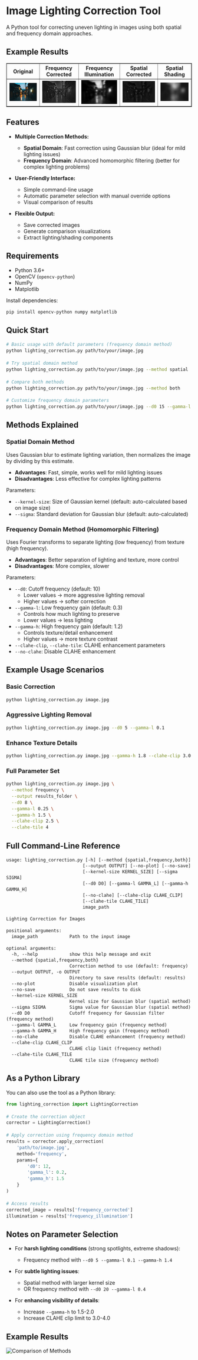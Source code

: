 # Image Lighting Correction Tool

A Python tool for correcting uneven lighting in images using both spatial and frequency domain approaches.

## Example Results

<table border="1" cellpadding="8">
  <tr>
    <th>Original</th>
    <th>Frequency Corrected</th>
    <th>Frequency Illumination</th>
    <th>Spatial Corrected</th>
    <th>Spatial Shading</th>
  </tr>
  <tr>
    <td><img src="sample.jpg" alt="Original" width="300"></td>
    <td><img src="results/sample_frequency_corrected.png" alt="Frequency Corrected" width="300"></td>
    <td><img src="results/sample_frequency_illumination.png" alt="Frequency Illumination" width="300"></td>
    <td><img src="results/sample_spatial_corrected.png" alt="Spatial Corrected" width="300"></td>
    <td><img src="results/sample_spatial_shading.png" alt="Spatial Shading" width="300"></td>
  </tr>
</table>

## Features

- **Multiple Correction Methods:**
  - **Spatial Domain**: Fast correction using Gaussian blur (ideal for mild lighting issues)
  - **Frequency Domain**: Advanced homomorphic filtering (better for complex lighting problems)

- **User-Friendly Interface:**
  - Simple command-line usage
  - Automatic parameter selection with manual override options
  - Visual comparison of results

- **Flexible Output:**
  - Save corrected images
  - Generate comparison visualizations
  - Extract lighting/shading components

## Requirements

- Python 3.6+
- OpenCV (`opencv-python`)
- NumPy
- Matplotlib

Install dependencies:

```bash
pip install opencv-python numpy matplotlib
```

## Quick Start

```bash
# Basic usage with default parameters (frequency domain method)
python lighting_correction.py path/to/your/image.jpg

# Try spatial domain method
python lighting_correction.py path/to/your/image.jpg --method spatial

# Compare both methods
python lighting_correction.py path/to/your/image.jpg --method both

# Customize frequency domain parameters
python lighting_correction.py path/to/your/image.jpg --d0 15 --gamma-l 0.2 --gamma-h 1.5
```

## Methods Explained

### Spatial Domain Method

Uses Gaussian blur to estimate lighting variation, then normalizes the image by dividing by this estimate.

- **Advantages**: Fast, simple, works well for mild lighting issues
- **Disadvantages**: Less effective for complex lighting patterns

Parameters:
- `--kernel-size`: Size of Gaussian kernel (default: auto-calculated based on image size)
- `--sigma`: Standard deviation for Gaussian blur (default: auto-calculated)

### Frequency Domain Method (Homomorphic Filtering)

Uses Fourier transforms to separate lighting (low frequency) from texture (high frequency).

- **Advantages**: Better separation of lighting and texture, more control
- **Disadvantages**: More complex, slower

Parameters:
- `--d0`: Cutoff frequency (default: 10)
  - Lower values → more aggressive lighting removal
  - Higher values → softer correction
- `--gamma-l`: Low frequency gain (default: 0.3)
  - Controls how much lighting to preserve
  - Lower values → less lighting
- `--gamma-h`: High frequency gain (default: 1.2)
  - Controls texture/detail enhancement
  - Higher values → more texture contrast
- `--clahe-clip`, `--clahe-tile`: CLAHE enhancement parameters
- `--no-clahe`: Disable CLAHE enhancement

## Example Usage Scenarios

### Basic Correction

```bash
python lighting_correction.py image.jpg
```

### Aggressive Lighting Removal

```bash
python lighting_correction.py image.jpg --d0 5 --gamma-l 0.1
```

### Enhance Texture Details

```bash
python lighting_correction.py image.jpg --gamma-h 1.8 --clahe-clip 3.0
```

### Full Parameter Set

```bash
python lighting_correction.py image.jpg \
  --method frequency \
  --output results_folder \
  --d0 8 \
  --gamma-l 0.25 \
  --gamma-h 1.5 \
  --clahe-clip 2.5 \
  --clahe-tile 4
```

## Full Command-Line Reference

```
usage: lighting_correction.py [-h] [--method {spatial,frequency,both}]
                             [--output OUTPUT] [--no-plot] [--no-save]
                             [--kernel-size KERNEL_SIZE] [--sigma SIGMA]
                             [--d0 D0] [--gamma-l GAMMA_L] [--gamma-h GAMMA_H]
                             [--no-clahe] [--clahe-clip CLAHE_CLIP]
                             [--clahe-tile CLAHE_TILE]
                             image_path

Lighting Correction for Images

positional arguments:
  image_path            Path to the input image

optional arguments:
  -h, --help            show this help message and exit
  --method {spatial,frequency,both}
                        Correction method to use (default: frequency)
  --output OUTPUT, -o OUTPUT
                        Directory to save results (default: results)
  --no-plot             Disable visualization plot
  --no-save             Do not save results to disk
  --kernel-size KERNEL_SIZE
                        Kernel size for Gaussian blur (spatial method)
  --sigma SIGMA         Sigma value for Gaussian blur (spatial method)
  --d0 D0               Cutoff frequency for Gaussian filter (frequency method)
  --gamma-l GAMMA_L     Low frequency gain (frequency method)
  --gamma-h GAMMA_H     High frequency gain (frequency method)
  --no-clahe            Disable CLAHE enhancement (frequency method)
  --clahe-clip CLAHE_CLIP
                        CLAHE clip limit (frequency method)
  --clahe-tile CLAHE_TILE
                        CLAHE tile size (frequency method)
```

## As a Python Library

You can also use the tool as a Python library:

```python
from lighting_correction import LightingCorrection

# Create the correction object
corrector = LightingCorrection()

# Apply correction using frequency domain method
results = corrector.apply_correction(
    'path/to/image.jpg',
    method='frequency',
    params={
        'd0': 12,
        'gamma_l': 0.2,
        'gamma_h': 1.5
    }
)

# Access results
corrected_image = results['frequency_corrected']
illumination = results['frequency_illumination']
```

## Notes on Parameter Selection

- For **harsh lighting conditions** (strong spotlights, extreme shadows):
  - Frequency method with `--d0 5 --gamma-l 0.1 --gamma-h 1.4`

- For **subtle lighting issues**:
  - Spatial method with larger kernel size
  - OR frequency method with `--d0 20 --gamma-l 0.4`

- For **enhancing visibility of details**:
  - Increase `--gamma-h` to 1.5-2.0
  - Increase CLAHE clip limit to 3.0-4.0

## Example Results

![Comparison of Methods](./comparison.png)
